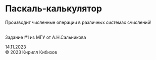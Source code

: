 <h1>Паскаль-калькулятор</h1>
Производит численные операции в различных системах счислений!</br></br>

Задание #1 из МГУ от А.Н.Сальникова</br>

14.11.2023</br>
© 2023 Кирилл Кибизов
